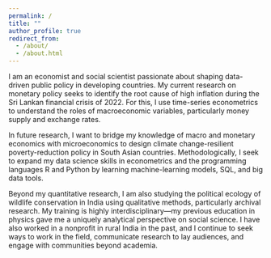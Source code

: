```yaml
---
permalink: /
title: ""
author_profile: true
redirect_from: 
  - /about/
  - /about.html
---
```


I am an economist and social scientist passionate about shaping data-driven public policy in developing countries. My current research on monetary policy seeks to identify the root cause of high inflation during the Sri Lankan financial crisis of 2022. For this, I use time-series econometrics to understand the roles of macroeconomic variables, particularly money supply and exchange rates. 

In future research, I want to bridge my knowledge of macro and monetary economics with microeconomics to design climate change-resilient poverty-reduction policy in South Asian countries. Methodologically, I seek to expand my data science skills in econometrics and the programming languages R and Python by learning machine-learning models, SQL, and big data tools. 

Beyond my quantitative research, I am also studying the political ecology of wildlife conservation in India using qualitative methods, particularly archival research. My training is highly interdisciplinary—my previous education in physics gave me a uniquely analytical perspective on social science. I have also worked in a nonprofit in rural India in the past, and I continue to seek ways to work in the field, communicate research to lay audiences, and engage with communities beyond academia. 



  



  



  



  




